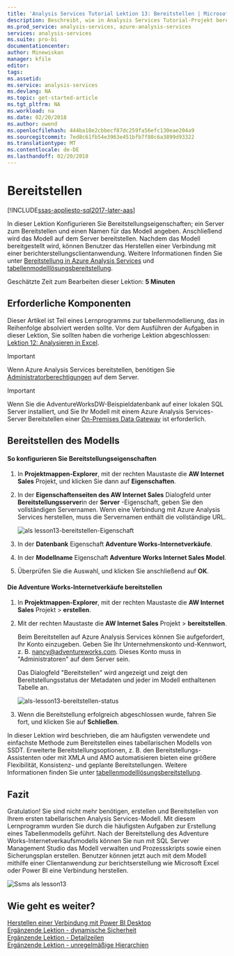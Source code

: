 ```yaml
---
title: 'Analysis Services Tutorial Lektion 13: Bereitstellen | Microsoft Docs'
description: Beschreibt, wie in Analysis Services Tutorial-Projekt bereitstellen.
ms.prod_service: analysis-services, azure-analysis-services
services: analysis-services
ms.suite: pro-bi
documentationcenter: 
author: Minewiskan
manager: kfile
editor: 
tags: 
ms.assetid: 
ms.service: analysis-services
ms.devlang: NA
ms.topic: get-started-article
ms.tgt_pltfrm: NA
ms.workload: na
ms.date: 02/20/2018
ms.author: owend
ms.openlocfilehash: 444ba18e2cbbecf87dc259fa56efc130eae204a9
ms.sourcegitcommit: 7ed8c61fb54e3963e451bfb7f80c6a3899d93322
ms.translationtype: MT
ms.contentlocale: de-DE
ms.lasthandoff: 02/20/2018
---
```

# <a name="deploy"></a>Bereitstellen

[!INCLUDE[ssas-appliesto-sql2017-later-aas](../../includes/ssas-appliesto-sql2017-later-aas.md)]

In dieser Lektion Konfigurieren Sie Bereitstellungseigenschaften; ein Server zum Bereitstellen und einen Namen für das Modell angeben. Anschließend wird das Modell auf dem Server bereitstellen. Nachdem das Modell bereitgestellt wird, können Benutzer das Herstellen einer Verbindung mit einer berichterstellungsclientanwendung. Weitere Informationen finden Sie unter [Bereitstellung in Azure Analysis Services](https://docs.microsoft.com/azure/analysis-services/analysis-services-deploy) und [tabellenmodelllösungsbereitstellung](../tabular-models/tabular-model-solution-deployment-ssas-tabular.md).  
  
Geschätzte Zeit zum Bearbeiten dieser Lektion: **5 Minuten**  
  
## <a name="prerequisites"></a>Erforderliche Komponenten  

Dieser Artikel ist Teil eines Lernprogramms zur tabellenmodellierung, das in Reihenfolge absolviert werden sollte. Vor dem Ausführen der Aufgaben in dieser Lektion, Sie sollten haben die vorherige Lektion abgeschlossen: [Lektion 12: Analysieren in Excel](../tutorial-tabular-1400/as-lesson-12-analyze-in-excel.md).  

> [!IMPORTANT]  
> Wenn Azure Analysis Services bereitstellen, benötigen Sie [Administratorberechtigungen](https://docs.microsoft.com/azure/analysis-services/analysis-services-server-admins) auf dem Server.  

> [!IMPORTANT]  
> Wenn Sie die AdventureWorksDW-Beispieldatenbank auf einer lokalen SQL Server installiert, und Sie Ihr Modell mit einem Azure Analysis Services-Server Bereitstellen einer [On-Premises Data Gateway](https://docs.microsoft.com/azure/analysis-services/analysis-services-gateway) ist erforderlich.
  
## <a name="deploy-the-model"></a>Bereitstellen des Modells  
  
#### <a name="to-configure-deployment-properties"></a>So konfigurieren Sie Bereitstellungseigenschaften  

  
1.  In **Projektmappen-Explorer**, mit der rechten Maustaste die **AW Internet Sales** Projekt, und klicken Sie dann auf **Eigenschaften**.  
  
2.  In der **Eigenschaftenseiten des AW Internet Sales** Dialogfeld unter **Bereitstellungsserver**in der **Server** -Eigenschaft, geben Sie den vollständigen Servernamen. Wenn eine Verbindung mit Azure Analysis Services herstellen, muss die Servernamen enthält die vollständige URL.

    ![als lesson13-bereitstellen-Eigenschaft](../tutorial-tabular-1400/media/as-lesson13-deploy-property.png)
  
3.  In der **Datenbank** Eigenschaft **Adventure Works-Internetverkäufe**.  
  
4.  In der **Modellname** Eigenschaft **Adventure Works Internet Sales Model**.  
  
5.  Überprüfen Sie die Auswahl, und klicken Sie anschließend auf **OK**.  
  
#### <a name="to-deploy-the-adventure-works-internet-sales"></a>Die Adventure Works-Internetverkäufe bereitstellen
  
1.  In **Projektmappen-Explorer**, mit der rechten Maustaste die **AW Internet Sales** Projekt > **erstellen**.  

2.  Mit der rechten Maustaste die **AW Internet Sales** Projekt > **bereitstellen**.

    Beim Bereitstellen auf Azure Analysis Services können Sie aufgefordert, Ihr Konto einzugeben. Geben Sie Ihr Unternehmenskonto und-Kennwort, z. B. nancy@adventureworks.com. Dieses Konto muss in "Administratoren" auf dem Server sein.
  
    Das Dialogfeld "Bereitstellen" wird angezeigt und zeigt den Bereitstellungsstatus der Metadaten und jeder im Modell enthaltenen Tabelle an.  
    
    ![als-lesson13-bereitstellen-status](../tutorial-tabular-1400/media/as-lesson13-deploy-status.png)
  
3. Wenn die Bereitstellung erfolgreich abgeschlossen wurde, fahren Sie fort, und klicken Sie auf **Schließen**.  
  

In dieser Lektion wird beschrieben, die am häufigsten verwendete und einfachste Methode zum Bereitstellen eines tabellarischen Modells von SSDT. Erweiterte Bereitstellungsoptionen, z. B. den Bereitstellungs-Assistenten oder mit XMLA und AMO automatisieren bieten eine größere Flexibilität, Konsistenz- und geplante Bereitstellungen. Weitere Informationen finden Sie unter [tabellenmodelllösungsbereitstellung](../tabular-models/tabular-model-solution-deployment-ssas-tabular.md).

## <a name="conclusion"></a>Fazit  
Gratulation! Sie sind nicht mehr benötigen, erstellen und Bereitstellen von Ihrem ersten tabellarischen Analysis Services-Modell. Mit diesem Lernprogramm wurden Sie durch die häufigsten Aufgaben zur Erstellung eines Tabellenmodells geführt. Nach der Bereitstellung des Adventure Works-Internetverkaufsmodells können Sie nun mit SQL Server Management Studio das Modell verwalten und Prozessskripts sowie einen Sicherungsplan erstellen. Benutzer können jetzt auch mit dem Modell mithilfe einer Clientanwendung zur berichtserstellung wie Microsoft Excel oder Power BI eine Verbindung herstellen.  

![Ssms als lesson13](../tutorial-tabular-1400/media/as-lesson13-ssms.png)
  
  
  
## <a name="whats-next"></a>Wie geht es weiter?
[Herstellen einer Verbindung mit Power BI Desktop](https://docs.microsoft.com/azure/analysis-services/analysis-services-connect-pbi)   
[Ergänzende Lektion - dynamische Sicherheit](../tutorial-tabular-1400/as-supplemental-lesson-dynamic-security.md)   
[Ergänzende Lektion - Detailzeilen](../tutorial-tabular-1400/as-supplemental-lesson-detail-rows.md)   
[Ergänzende Lektion - unregelmäßige Hierarchien](../tutorial-tabular-1400/as-supplemental-lesson-ragged-hierarchies.md)   
